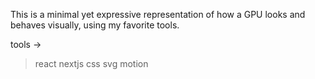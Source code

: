 This is a minimal yet expressive representation of how a GPU looks and behaves visually, using my favorite tools.

tools ->
> react
> nextjs
> css
> svg
> motion